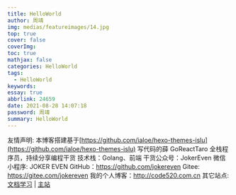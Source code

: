 ```yaml
---
title: HelloWorld
author: 周靖
img: medias/featureimages/14.jpg
top: true
cover: false
coverImg:
toc: true
mathjax: false
categories: HelloWorld
tags:
  - HelloWorld
keywords:
essay: true
abbrlink: 24659
date: 2021-08-28 14:07:18
password: 周靖
summary: HelloWorld
---
```


友情声明: 本博客搭建基于[https://github.com/ialoe/hexo-themes-islu](https://github.com/ialoe/hexo-themes-islu)
写代码的薛
GoReactTaro 全栈程序员，持续分享编程干货
技术栈：Golang、前端
干货公众号：JokerEven
微信小程序: JOKER EVEN
GitHub：<https://github.com/jokereven>
Gitee: <https://gitee.com/jokereven>
我的个人博客：<http://code520.com.cn>
其它站点: [文档学习](http://doc.code520.com.cn) | [主站](http://code520.com.cn)

